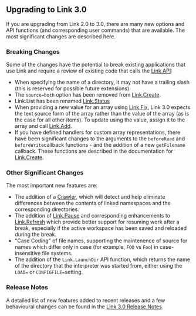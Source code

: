 ## Upgrading to Link 3.0

If you are upgrading from Link 2.0 to 3.0, there are many new options and API functions (and corresponding user commands) that are available. The most significant changes are described here.

### Breaking Changes

Some of the changes have the potential to break existing applications that use Link and require a review of existing code that calls the [Link API](API.md):

* When specifying the name of a directory, it may not have a trailing slash (this is reserved for possible future extensions)
* The `source=both` option has been removed from [Link.Create](Link.Create.md).
* Link.List has been renamed [Link.Status](Link.Status.md)
* When providing a new value for an array using [Link.Fix](Link.Fix.md), Link 3.0 expects the text source form of the array rather than the value of the array (as is the case for all other items). To update using the value, assign it to the array and call [Link.Add](Link.Add.md).
* If you have defined handlers for custom array representations, there have been significant changes to the arguments to the `beforeRead` and `beforeWrite`callback functions - and the addition of a new `getFilename` callback. These functions are described in the documentation for [Link.Create](Link.Create.md).

### Other Significant Changes

The most important new features are:

* The addition of a [Crawler](Crawler.md), which will detect and help eliminate differences between the contents of linked namespaces and the corresponding directories.
* The addition of [Link.Pause](Link.Pause.md) and corresponding enhancements to [Link.Refresh](Link.Refresh.md) which provide better support for resuming work after a break, especially if the active workspace has been saved and reloaded during the break.  
* "Case Coding" of file names, supporting the maintenence of source for names which differ only in case (for example, `FOO` vs `Foo`) in case-insensitive file systems.
* The addition of the `Link.LaunchDir` API function, which returns the name of the directory that the interpreter was started from, either using the `LOAD=` or `CONFIGFILE=`setting.

### Release Notes

A detailed list of new features added to recent releases and a few behavioural changes can be found in the [Link 3.0 Release Notes](ReleaseNotes30.md). 



